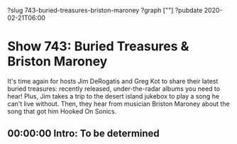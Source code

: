 ?slug 743-buried-treasures-briston-maroney
?graph [""]
?pubdate 2020-02-21T06:00

# Show 743: Buried Treasures & Briston Maroney

It's time again for hosts Jim DeRogatis and Greg Kot to share their latest buried treasures: recently released, under-the-radar albums you need to hear! Plus, Jim takes a trip to the desert island jukebox to play a song he can't live without. Then, they hear from musician Briston Maroney about the song that got him Hooked On Sonics.

## 00:00:00 Intro: To be determined